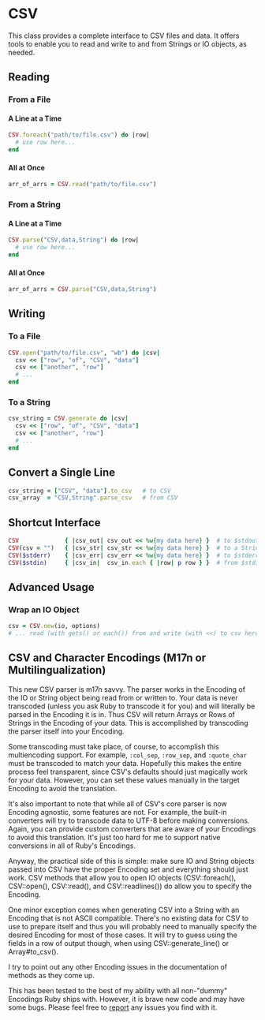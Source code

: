 # CSV

This class provides a complete interface to CSV files and data. It
offers tools to enable you to read and write to and from Strings or IO
objects, as needed.

## Reading

### From a File

#### A Line at a Time


```ruby
CSV.foreach("path/to/file.csv") do |row|
  # use row here...
end
```

#### All at Once


```ruby
arr_of_arrs = CSV.read("path/to/file.csv")
```

### From a String

#### A Line at a Time


```ruby
CSV.parse("CSV,data,String") do |row|
  # use row here...
end
```

#### All at Once


```ruby
arr_of_arrs = CSV.parse("CSV,data,String")
```

## Writing

### To a File


```ruby
CSV.open("path/to/file.csv", "wb") do |csv|
  csv << ["row", "of", "CSV", "data"]
  csv << ["another", "row"]
  # ...
end
```

### To a String


```ruby
csv_string = CSV.generate do |csv|
  csv << ["row", "of", "CSV", "data"]
  csv << ["another", "row"]
  # ...
end
```

## Convert a Single Line


```ruby
csv_string = ["CSV", "data"].to_csv   # to CSV
csv_array  = "CSV,String".parse_csv   # from CSV
```

## Shortcut Interface


```ruby
CSV             { |csv_out| csv_out << %w{my data here} }  # to $stdout
CSV(csv = "")   { |csv_str| csv_str << %w{my data here} }  # to a String
CSV($stderr)    { |csv_err| csv_err << %w{my data here} }  # to $stderr
CSV($stdin)     { |csv_in|  csv_in.each { |row| p row } }  # from $stdin
```

## Advanced Usage

### Wrap an IO Object


```ruby
csv = CSV.new(io, options)
# ... read (with gets() or each()) from and write (with <<) to csv here ...
```

## CSV and Character Encodings (M17n or Multilingualization)

This new CSV parser is m17n savvy. The parser works in the Encoding of
the IO or String object being read from or written to. Your data is
never transcoded (unless you ask Ruby to transcode it for you) and will
literally be parsed in the Encoding it is in. Thus CSV will return
Arrays or Rows of Strings in the Encoding of your data. This is
accomplished by transcoding the parser itself into your Encoding.

Some transcoding must take place, of course, to accomplish this
multiencoding support. For example, `:col_sep`, `:row_sep`, and
`:quote_char` must be transcoded to match your data. Hopefully this
makes the entire process feel transparent, since CSV's defaults should
just magically work for your data. However, you can set these values
manually in the target Encoding to avoid the translation.

It's also important to note that while all of CSV's core parser is now
Encoding agnostic, some features are not. For example, the built-in
converters will try to transcode data to UTF-8 before making
conversions. Again, you can provide custom converters that are aware of
your Encodings to avoid this translation. It's just too hard for me to
support native conversions in all of Ruby's Encodings.

Anyway, the practical side of this is simple: make sure IO and String
objects passed into CSV have the proper Encoding set and everything
should just work. CSV methods that allow you to open IO objects
(CSV::foreach(), CSV::open(), CSV::read(), and CSV::readlines()) do
allow you to specify the Encoding.

One minor exception comes when generating CSV into a String with an
Encoding that is not ASCII compatible. There's no existing data for CSV
to use to prepare itself and thus you will probably need to manually
specify the desired Encoding for most of those cases. It will try to
guess using the fields in a row of output though, when using
CSV::generate\_line() or Array#to\_csv().

I try to point out any other Encoding issues in the documentation of
methods as they come up.

This has been tested to the best of my ability with all non-"dummy"
Encodings Ruby ships with. However, it is brave new code and may have
some bugs. Please feel free to
[report](mailto:james@grayproductions.net) any issues you find with it.

